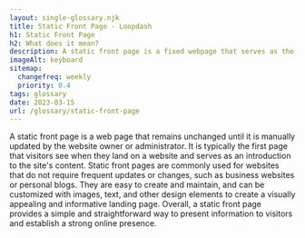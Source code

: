 ```yaml
--- 
layout: single-glossary.njk
title: Static Front Page - Loopdash
h1: Static Front Page
h2: What does it mean?
description: A static front page is a fixed webpage that serves as the homepage of a WordPress website, displaying the same content to all visitors.
imageAlt: keyboard
sitemap:
  changefreq: weekly
  priority: 0.4
tags: glossary
date: 2023-03-15
url: /glossary/static-front-page
---
```


A static front page is a web page that remains unchanged until it is manually updated by the website owner or administrator. It is typically the first page that visitors see when they land on a website and serves as an introduction to the site's content. Static front pages are commonly used for websites that do not require frequent updates or changes, such as business websites or personal blogs. They are easy to create and maintain, and can be customized with images, text, and other design elements to create a visually appealing and informative landing page. Overall, a static front page provides a simple and straightforward way to present information to visitors and establish a strong online presence.
